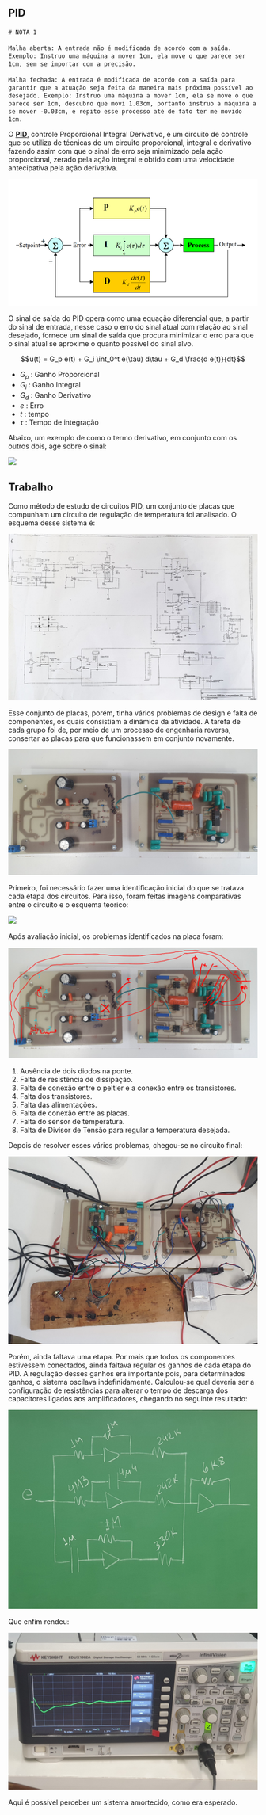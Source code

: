 
## PID

    # NOTA 1

    Malha aberta: A entrada não é modificada de acordo com a saída. Exemplo: Instruo uma máquina a mover 1cm, ela move o que parece ser 1cm, sem se importar com a precisão. 

    Malha fechada: A entrada é modificada de acordo com a saída para garantir que a atuação seja feita da maneira mais próxima possível ao desejado. Exemplo: Instruo uma máquina a mover 1cm, ela se move o que parece ser 1cm, descubro que movi 1.03cm, portanto instruo a máquina a se mover -0.03cm, e repito esse processo até de fato ter me movido 1cm.

O [**PID**](https://pt.wikipedia.org/wiki/Controlador_proporcional_integral_derivativo), controle Proporcional Integral Derivativo, é um circuito de controle que se utiliza de técnicas de um circuito proporcional, integral e derivativo fazendo assim com que o sinal de erro seja minimizado pela ação proporcional, zerado pela ação integral e obtido com uma velocidade antecipativa pela ação derivativa.

![PID](imagens/PID.png)

O sinal de saída do PID opera como uma equação diferencial que, a partir do sinal de entrada, nesse caso o erro do sinal atual com relação ao sinal desejado, fornece um sinal de saída que procura minimizar o erro para que o sinal atual se aproxime o quanto possível do sinal alvo.

$$u(t) = G_p e(t) + G_i \int_0^t e(\tau) d\tau + G_d \frac{d e(t)}{dt}$$

- $G_p$ : Ganho Proporcional
- $G_i$ : Ganho Integral
- $G_d$ : Ganho Derivativo
- $e$ : Erro
- $t$ : tempo
- $\tau$ : Tempo de integração

Abaixo, um exemplo de como o termo derivativo, em conjunto com os outros dois, age sobre o sinal:

![](https://upload.wikimedia.org/wikipedia/commons/c/c7/Change_with_Kd.png)

## Trabalho

Como método de estudo de circuitos PID, um conjunto de placas que compunham um circuito de regulação de temperatura foi analisado. O esquema desse sistema é:

![](imagens/PID_temp.jpg)

Esse conjunto de placas, porém, tinha vários problemas de design e falta de componentes, os quais consistiam a dinâmica da atividade. A tarefa de cada grupo foi de, por meio de um processo de engenharia reversa, consertar as placas para que funcionassem em conjunto novamente.

![](imagens/PID_foto_circuito.jpg)

Primeiro, foi necessário fazer uma identificação inicial do que se tratava cada etapa dos circuitos. Para isso, foram feitas imagens comparativas entre o circuito e o esquema teórico:

![](imagens/etapas.png)

Após avaliação inicial, os problemas identificados na placa foram:

![](imagens/problemas.png)

1. Ausência de dois diodos na ponte.
2. Falta de resistência de dissipação.
3. Falta de conexão entre o peltier e a conexão entre os transistores.
4. Falta dos transistores.
5. Falta das alimentações.
6. Falta de conexão entre as placas.
7. Falta do sensor de temperatura.
8. Falta de Divisor de Tensão para regular a temperatura desejada.

Depois de resolver esses vários problemas, chegou-se no circuito final:

![](imagens/circuito_final.jpeg)

Porém, ainda faltava uma etapa. Por mais que todos os componentes estivessem conectados, ainda faltava regular os ganhos de cada etapa do PID. A regulação desses ganhos era importante pois, para determinados ganhos, o sistema oscilava indefinidamente. Calculou-se qual deveria ser a configuração de resistências para alterar o tempo de descarga dos capacitores ligados aos amplificadores, chegando no seguinte resultado:

![](imagens/config.jpeg)


Que enfim rendeu: 

![](imagens/resultado.jpeg)

Aqui é possível perceber um sistema amortecido, como era esperado.